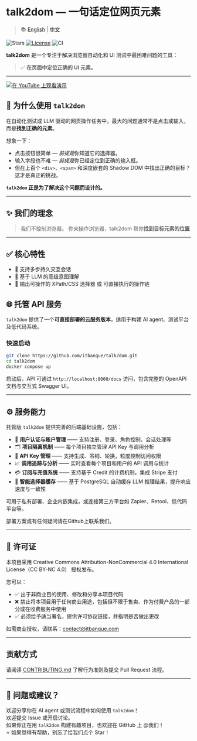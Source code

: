 # talk2dom — 一句话定位网页元素

> 📚 [English](./README.md) | [中文](./README.zh.md)

![Stars](https://img.shields.io/github/stars/itbanque/talk2dom?style=social)
[![License](https://img.shields.io/badge/license-CC%20BY--NC%204.0-lightgrey.svg)](https://creativecommons.org/licenses/by-nc/4.0/)
![CI](https://github.com/itbanque/talk2dom/actions/workflows/test.yaml/badge.svg)

**talk2dom** 是一个专注于解决浏览器自动化和 UI 测试中最困难问题的工具：

> ✅ **在页面中定位正确的 UI 元素。**

---

[![在 YouTube 上观看演示](https://img.youtube.com/vi/6S3dOdWj5Gg/0.jpg)](https://youtu.be/6S3dOdWj5Gg)


## 🧠 为什么使用 `talk2dom`

在自动化测试或 LLM 驱动的网页操作任务中，最大的问题通常不是点击或输入，而是**找到正确的元素**。

想象一下：

- 点击按钮很简单 — *前提是*你知道它的选择器。
- 输入字段也不难 — *前提是*你已经定位到正确的输入框。
- 但在上百个 `<div>`、`<span>` 和深度嵌套的 Shadow DOM 中找出正确的目标？这才是真正的挑战。

**`talk2dom` 正是为了解决这个问题而设计的。**

---

## ✨ 我们的理念

> 我们不控制浏览器。
> 你来操作浏览器，talk2dom 帮你**找到目标元素的位置**

---

## ✅ 核心特性

- 🔁 支持多步持久交互会话  
- 🧠 基于 LLM 的高级意图理解  
- 🧩 输出可操作的 XPath/CSS 选择器 或 可直接执行的操作链  

## 🌐 托管 API 服务

`talk2dom` 提供了一个**可直接部署的云服务版本**，适用于构建 AI agent、测试平台及低代码系统。

### 快速启动

```bash
git clone https://github.com/itbanque/talk2dom.git
cd talk2dom
docker compose up
```

启动后，API 可通过 `http://localhost:8000/docs` 访问，包含完整的 OpenAPI 文档与交互式 Swagger UI。

---

## ⚙️ 服务能力

托管版 `talk2dom` 提供完善的后端基础设施，包括：

- 🔐 **用户认证与账户管理** —— 支持注册、登录、角色控制、会话处理等
- 🗂️ **项目隔离机制** —— 每个项目独立管理 API Key 与调用分析
- 🔑 **API Key 管理** —— 支持生成、吊销、轮换，粒度控制访问权限
- 📈 **调用追踪与分析** —— 实时查看每个项目和用户的 API 调用与统计
- 💳 **订阅与充值系统** —— 支持基于 Credit 的计费机制，集成 Stripe 支付
- 🧠 **智能选择器缓存** —— 基于 PostgreSQL 自动缓存 LLM 推理结果，提升响应速度与一致性

可用于私有部署、企业内嵌集成，或连接第三方平台如 Zapier、Retool、低代码平台等。

部署方案或有任何疑问请在Github上联系我们。

---

## 📄 许可证

本项目采用 Creative Commons Attribution-NonCommercial 4.0 International License（CC BY-NC 4.0） 授权发布。

您可以：
- ✅ 出于非商业目的使用、修改和分享本项目代码
- ❌ 禁止将本项目用于任何商业用途，包括但不限于售卖、作为付费产品的一部分或在收费服务中使用
- ✅ 必须给予适当署名，提供许可协议链接，并指明是否做出更改

如需商业授权，请联系：contact@itbanque.com

---

## 贡献方式

请阅读 [CONTRIBUTING.md](https://github.com/itbanque/talk2dom/blob/main/CONTRIBUTING.md) 了解行为准则及提交 Pull Request 流程。

---

## 💬 问题或建议？

欢迎分享你在 AI agent 或测试流程中如何使用 `talk2dom`！  
欢迎提交 Issue 或开启讨论。  
如果你正在用 `talk2dom` 构建有趣项目，也欢迎在 GitHub 上 @我们！  
⭐️ 如果觉得有帮助，别忘了给我们点个 Star！
